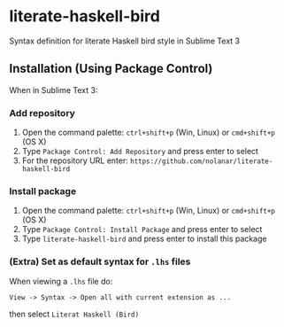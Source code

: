 # literate-haskell-bird
Syntax definition for literate Haskell bird style in Sublime Text 3

## Installation (Using Package Control)

When in Sublime Text 3: 

### Add repository
1. Open the command palette: `ctrl+shift+p` (Win, Linux) or `cmd+shift+p` (OS X)
2. Type `Package Control: Add Repository` and press enter to select
3. For the repository URL enter: `https://github.com/nolanar/literate-haskell-bird`

### Install package
1. Open the command palette: `ctrl+shift+p` (Win, Linux) or `cmd+shift+p` (OS X)
2. Type `Package Control: Install Package` and press enter to select
3. Type `literate-haskell-bird` and press enter to install this package

### (Extra) Set as default syntax for `.lhs` files
When viewing a `.lhs` file do: 
```
View -> Syntax -> Open all with current extension as ...
```
then select `Literat Haskell (Bird)`
